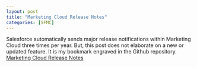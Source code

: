 ```yaml
---
layout: post
title: "Marketing Cloud Release Notes"
categories: [SFMC]
---
```

Salesforce automatically sends major release notifications within Marketing Cloud three times per year. But, this post does not elaborate on a new or updated feature. It is my bookmark engraved in the Github repository. [Marketing Cloud Release Notes]("https://help.salesforce.com/s/articleView?id=sf.mc_rn_release_notes.htm&type=5")